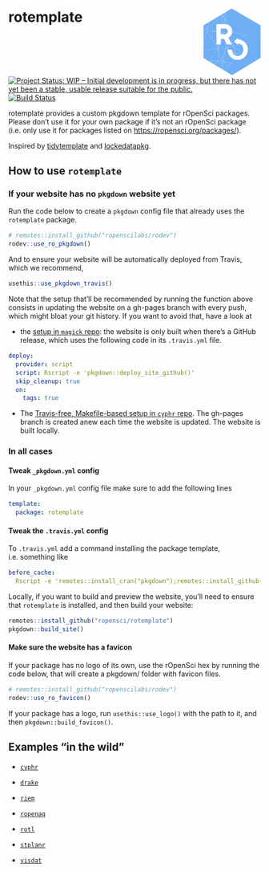 
<!-- README.md is generated from README.Rmd. Please edit that file -->

# rotemplate <a href='https://ropensci.github.io/rotemplate'><img src='man/figures/logo.png' align="right" height="134.5" /></a>

<!-- badges: start -->

[![Project Status: WIP – Initial development is in progress, but there
has not yet been a stable, usable release suitable for the
public.](https://www.repostatus.org/badges/latest/wip.svg)](https://www.repostatus.org/#wip)
[![Build
Status](https://travis-ci.org/ropensci/rotemplate.svg?branch=master)](https://travis-ci.org/ropensci/rotemplate)
<!-- badges: end -->

rotemplate provides a custom pkgdown template for rOpenSci packages.
Please don’t use it for your own package if it’s not an rOpenSci package
(i.e. only use it for packages listed on
<https://ropensci.org/packages/>).

Inspired by [tidytemplate](https://github.com/tidyverse/tidytemplate/)
and [lockedatapkg](https://github.com/lockedatapublished/lockedatapkg).

## How to use `rotemplate`

### If your website has no `pkgdown` website yet

Run the code below to create a `pkgdown` config file that already uses
the `rotemplate` package.

``` r
# remotes::install_github("ropenscilabs/rodev")
rodev::use_ro_pkgdown()
```

And to ensure your website will be automatically deployed from Travis,
which we recommend,

``` r
usethis::use_pkgdown_travis()
```

Note that the setup that’ll be recommended by running the function above
consists in updating the website on a gh-pages branch with every push,
which might bloat your git history. If you want to avoid that, have a
look at

  - the [setup in `magick`
    repo](https://github.com/ropensci/magick/blob/e8895c35df8a985212cc5b094a2aaad7389d029d/.travis.yml#L14):
    the website is only built when there’s a GitHub release, which uses
    the following code in its `.travis.yml` file.

<!-- end list -->

``` yaml
deploy:
  provider: script
  script: Rscript -e 'pkgdown::deploy_site_github()'
  skip_cleanup: true
  on:
    tags: true
```

  - The [Travis-free, Makefile-based setup in `cyphr`
    repo](https://github.com/ropensci/cyphr). The gh-pages branch is
    created anew each time the website is updated. The website is built
    locally.

### In all cases

#### Tweak `_pkgdown.yml` config

In your `_pkgdown.yml` config file make sure to add the following lines

``` yaml
template:
  package: rotemplate
```

#### Tweak the `.travis.yml` config

To `.travis.yml` add a command installing the package template,
i.e. something like

``` yaml
before_cache: 
  Rscript -e 'remotes::install_cran("pkgdown");remotes::install_github("ropensci/rotemplate").'
```

Locally, if you want to build and preview the website, you’ll need to
ensure that `rotemplate` is installed, and then build your website:

``` r
remotes::install_github("ropensci/rotemplate")
pkgdown::build_site()
```

#### Make sure the website has a favicon

If your package has no logo of its own, use the rOpenSci hex by running
the code below, that will create a pkgdown/ folder with favicon files.

``` r
# remotes::install_github("ropenscilabs/rodev")
rodev::use_ro_favicon()
```

If your package has a logo, run `usethis::use_logo()` with the path to
it, and then `pkgdown::build_favicon()`.

## Examples “in the wild”

  - [`cyphr`](https://ropensci.github.io/cyphr/)

  - [`drake`](https://ropensci.github.io/drake/)

  - [`riem`](https://ropensci.github.io/riem/)

  - [`ropenaq`](https://ropensci.github.io/ropenaq/)

  - [`rotl`](https://ropensci.github.io/rotl/)

  - [`stplanr`](https://ropensci.github.io/stplanr/)

  - [`visdat`](http://visdat.njtierney.com/)
